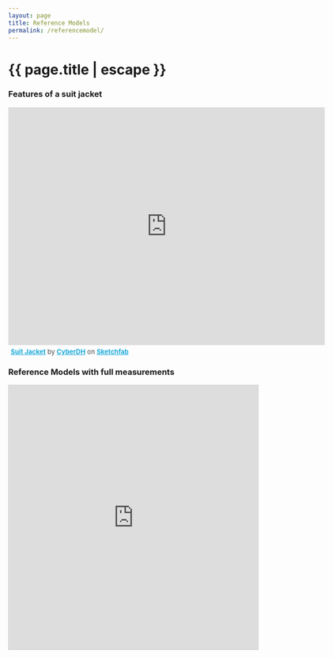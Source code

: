 ```yaml
---
layout: page
title: Reference Models
permalink: /referencemodel/
---
```


<h1 class="page-title">{{ page.title | escape }}</h1>

### Features of a suit jacket

<div class="sketchfab-embed-wrapper"><iframe width="640" height="480" src="https://sketchfab.com/models/ed95c3e827f545c5a29bd352076c4171/embed" frameborder="0" allow="autoplay; fullscreen; vr" mozallowfullscreen="true" webkitallowfullscreen="true"></iframe>

<p style="font-size: 13px; font-weight: normal; margin: 5px; color: #4A4A4A;">
    <a href="https://sketchfab.com/3d-models/suit-jacket-ed95c3e827f545c5a29bd352076c4171?utm_medium=embed&utm_source=website&utm_campaign=share-popup" target="_blank" style="font-weight: bold; color: #1CAAD9;">Suit Jacket</a>
    by <a href="https://sketchfab.com/cyberdh?utm_medium=embed&utm_source=website&utm_campaign=share-popup" target="_blank" style="font-weight: bold; color: #1CAAD9;">CyberDH</a>
    on <a href="https://sketchfab.com?utm_medium=embed&utm_source=website&utm_campaign=share-popup" target="_blank" style="font-weight: bold; color: #1CAAD9;">Sketchfab</a>
</p>
</div>

### Reference Models with full measurements

<iframe class="airtable-embed" src="https://airtable.com/embed/shrPmqhrk2hvOPb7d?backgroundColor=blue&viewControls=on" frameborder="0" onmousewheel="" width="100%" height="533" style="background: transparent; border: 1px solid #ccc;"></iframe>